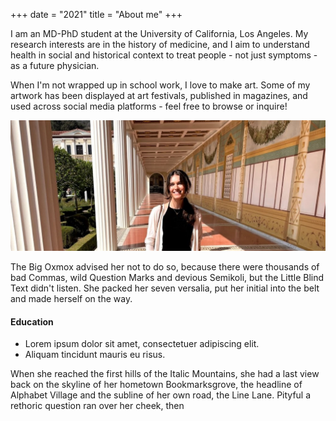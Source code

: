 +++
date = "2021"
title = "About me"
+++

I am an MD-PhD student at the University of California, Los Angeles. My research interests are in the history of medicine, and I aim to understand health in social and historical context to treat people - not just symptoms - as a future physician.

When I'm not wrapped up in school work, I love to make art. Some of my artwork has been displayed at art festivals, published in magazines, and used across social media platforms - feel free to browse or inquire!

![This is me][1]

The Big Oxmox advised her not to do so, because there were thousands of bad Commas, wild Question Marks and devious Semikoli, but the Little Blind Text didn't listen. She packed her seven versalia, put her initial into the belt and made herself on the way.

#### Education

* Lorem ipsum dolor sit amet, consectetuer adipiscing elit.
* Aliquam tincidunt mauris eu risus.

When she reached the first hills of the Italic Mountains, she had a last view back on the skyline of her hometown Bookmarksgrove, the headline of Alphabet Village and the subline of her own road, the Line Lane. Pityful a rethoric question ran over her cheek, then

[1]: /img/about.jpg
